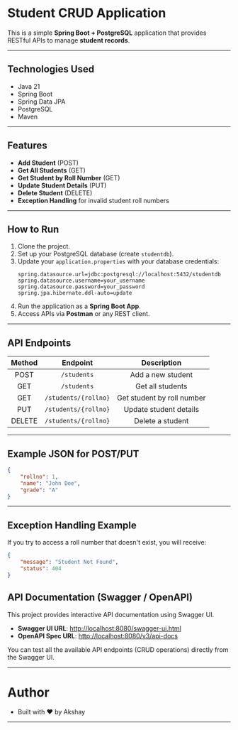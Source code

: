 # Student CRUD Application

This is a simple **Spring Boot + PostgreSQL** application that provides RESTful APIs to manage **student records**.

---

##  Technologies Used

- Java 21
- Spring Boot
- Spring Data JPA
- PostgreSQL
- Maven

---

##  Features

- **Add Student** (POST)
- **Get All Students** (GET)
- **Get Student by Roll Number** (GET)
- **Update Student Details** (PUT)
- **Delete Student** (DELETE)
- **Exception Handling** for invalid student roll numbers

---

##  How to Run

1. Clone the project.
2. Set up your PostgreSQL database (create `studentdb`).
3. Update your `application.properties` with your database credentials:
    ```properties
    spring.datasource.url=jdbc:postgresql://localhost:5432/studentdb
    spring.datasource.username=your_username
    spring.datasource.password=your_password
    spring.jpa.hibernate.ddl-auto=update
    ```
4. Run the application as a **Spring Boot App**.
5. Access APIs via **Postman** or any REST client.

---

##  API Endpoints

| Method | Endpoint | Description |
|:------:|:--------:|:-----------:|
| POST | `/students` | Add a new student |
| GET | `/students` | Get all students |
| GET | `/students/{rollno}` | Get student by roll number |
| PUT | `/students/{rollno}` | Update student details |
| DELETE | `/students/{rollno}` | Delete a student |

---

##  Example JSON for POST/PUT

```json
{
    "rollno": 1,
    "name": "John Doe",
    "grade": "A"
}
```

---

##  Exception Handling Example

If you try to access a roll number that doesn't exist, you will receive:

```json
{
    "message": "Student Not Found",
    "status": 404
}
```
## API Documentation (Swagger / OpenAPI)

This project provides interactive API documentation using Swagger UI.

- **Swagger UI URL**: [http://localhost:8080/swagger-ui.html](http://localhost:8080/swagger-ui.html)
- **OpenAPI Spec URL**: [http://localhost:8080/v3/api-docs](http://localhost:8080/v3/api-docs)

You can test all the available API endpoints (CRUD operations) directly from the Swagger UI.

---

#  Author

- Built with ❤️ by Akshay

---




